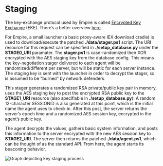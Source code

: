 # Staging

The key-exchange protocol used by Empire is called [Encrypted Key Exchange](https/en.wikipedia.org/wiki/Encrypted_key_exchange) \(EKE\). There’s a better overview [here](http/stackoverflow.com/questions/15779392/encrypted-key-exchange-understanding).

For Empire, a small launcher \(a basic proxy-aware IEX download cradle\) is used to download/execute the patched **./data/stager.ps1** script. The URI resource for this request can be specified in **./setup\_database.py** under the **STAGE0\_URI** paramater. The **stager.ps1** is case-randomized then XOR encrypted with the AES staging key from the database config. This means the key-negotiation stager delivered to each agent will be randomized/different per server, but will be static for each server instance. The staging key is sent with the launcher in order to decrypt the stager, so is assumed to be "burned" by network defenders.

This stager generates a randomized RSA private/public key pair in memory, uses the AES staging key to post the encrypted RSA public key to the **STAGE1\_URI** resource \(also specifiable in **./setup\_database.py**\). A random 12-character SESSIONID is also generated at this point, which is the initial name the agent uses to check in. After this post, the server returns the server’s epoch time and a randomized AES session key, encrypted in the agent’s public key.

The agent decrypts the values, gathers basic system information, and posts this information to the server encrypted with the new AES session key to **STAGE2\_URI**. The server then returns the patched **./data/agent.ps1**, which can be thought of as the standard API. From here, the agent starts its beaconing behavior.

![Graph depicting key staging process](https/raw.githubusercontent.com/wiki/EmpireProject/Empire/Images/empire_staging_process.png)
